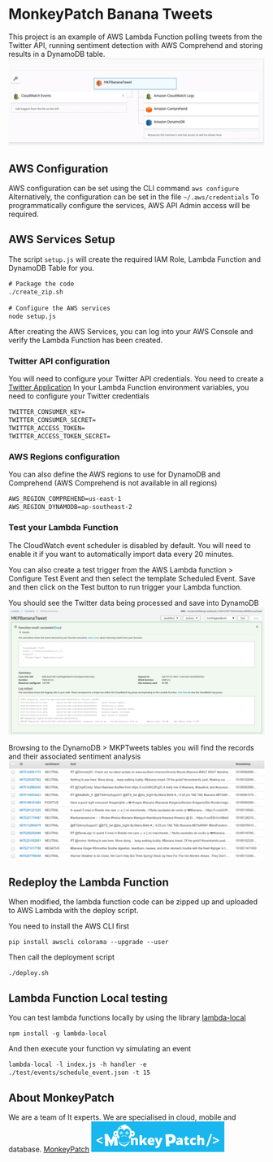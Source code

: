 # MonkeyPatch Banana Tweets

This project is an example of AWS Lambda Function polling tweets from the Twitter API, running sentiment detection with AWS Comprehend and storing results in a DynamoDB table.
![aws lambda image](lambda_function.png)

## AWS Configuration
AWS configuration can be set using the CLI command `aws configure`
Alternatively, the configuration can be set in the file `~/.aws/credentials`
To programmatically configure the services, AWS API Admin access will be required.

## AWS Services Setup
The script `setup.js` will create the required IAM Role, Lambda Function and DynamoDB Table for you.
```
# Package the code
./create_zip.sh

# Configure the AWS services
node setup.js
```
After creating the AWS Services, you can log into your AWS Console and verify the Lambda Function has been created.

### Twitter API configuration
You will need to configure your Twitter API credentials. You need to create a [Twitter Application](https://apps.twitter.com/)
In your Lambda Function environment variables, you need to configure your Twitter credentials
```
TWITTER_CONSUMER_KEY=
TWITTER_CONSUMER_SECRET=
TWITTER_ACCESS_TOKEN=
TWITTER_ACCESS_TOKEN_SECRET=
```

### AWS Regions configuration
You can also define the AWS regions to use for DynamoDB and Comprehend (AWS Comprehend is not available in all regions)
```
AWS_REGION_COMPREHEND=us-east-1
AWS_REGION_DYNAMODB=ap-southeast-2
```

### Test your Lambda Function
The CloudWatch event scheduler is disabled by default. You will need to enable it if you want to automatically import data every 20 minutes.

You can also create a test trigger from the AWS Lambda function > Configure Test Event and then select the template Scheduled Event.
Save and then click on the Test button to run trigger your Lambda function.

You should see the Twitter data being processed and save into DynamoDB
![lambda_result](lambda_result.png)

Browsing to the DynamoDB > MKPTweets tables you will find the records and their associated sentiment analysis
![dynamodb_results](dynamodb_results.png)

## Redeploy the Lambda Function
When modified, the lambda function code can be zipped up and uploaded to AWS Lambda with the deploy script.

You need to install the AWS CLI first
```
pip install awscli colorama --upgrade --user
```

Then call the deployment script
```
./deploy.sh
```

## Lambda Function Local testing
You can test lambda functions locally by using the library [lambda-local](https://www.npmjs.com/package/lambda-local)
```
npm install -g lambda-local
```

And then execute your function vy simulating an event
```
lambda-local -l index.js -h handler -e ./test/events/schedule_event.json -t 15
```

## About MonkeyPatch
We are a team of It experts. We are specialised in cloud, mobile and database.
[MonkeyPatch](http://www.monkeypatch.io/en)
![monkeypatch](mkp.png)
